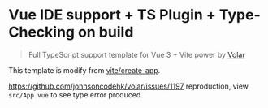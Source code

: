 # Vue IDE support + TS Plugin + Type-Checking on build

> Full TypeScript support template for Vue 3 + Vite power by [Volar](https://github.com/johnsoncodehk/volar)

This template is modify from [vite/create-app](https://github.com/vitejs/vite/tree/main/packages/create-app/template-vue-ts).

https://github.com/johnsoncodehk/volar/issues/1197 reproduction, view `src/App.vue` to see type error produced.
